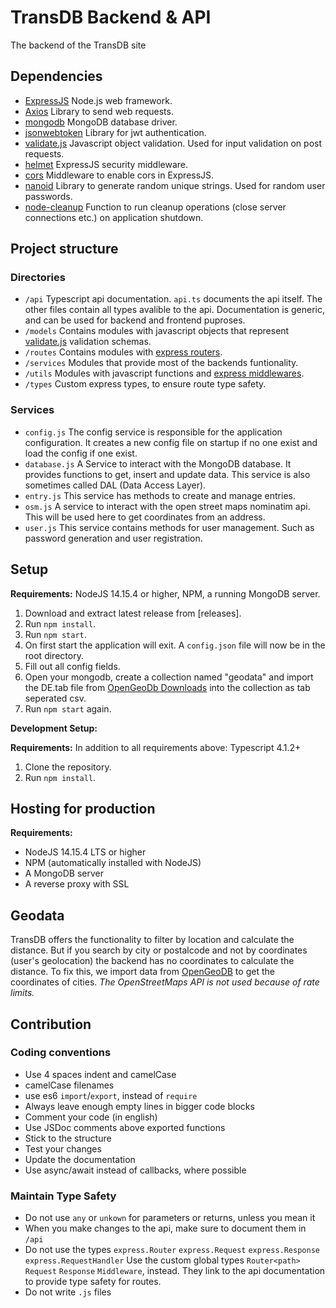 # TransDB Backend & API

The backend of the TransDB site

## Dependencies

- [ExpressJS](https://expressjs.com/) Node.js web framework.
- [Axios](https://www.npmjs.com/package/axios) Library to send web requests.
- [mongodb](https://mongodb.github.io/node-mongodb-native/) MongoDB database driver.
- [jsonwebtoken](https://www.npmjs.com/package/jsonwebtoken) Library for jwt authentication.
- [validate.js](https://validatejs.org/) Javascript object validation. Used for input validation on post requests.
- [helmet](https://www.npmjs.com/package/helmet) ExpressJS security middleware.
- [cors](https://www.npmjs.com/package/cors) Middleware to enable cors in ExpressJS.
- [nanoid](https://www.npmjs.com/package/nanoid) Library to generate random unique strings. Used for random user passwords.
- [node-cleanup](https://www.npmjs.com/package/node-cleanup) Function to run cleanup operations (close server connections etc.) on application shutdown.

## Project structure

### Directories

- `/api` Typescript api documentation. `api.ts` documents the api itself. The other files contain all types avalible to the api. Documentation is generic, and can be used for backend and frontend puproses.
- `/models` Contains modules with javascript objects that represent [validate.js](https://validatejs.org/) validation schemas.
- `/routes` Contains modules with [express routers](https://expressjs.com/en/4x/api.html#router).
- `/services` Modules that provide most of the backends funtionality.
- `/utils` Modules with javascript functions and [express middlewares](https://expressjs.com/en/guide/writing-middleware.html).
- `/types` Custom express types, to ensure route type safety.

### Services

- `config.js` The config service is responsible for the application configuration.
It creates a new config file on startup if no one exist and load the config if one exist.
- `database.js` A Service to interact with the MongoDB database.
It provides functions to get, insert and update data. This service is also sometimes called DAL (Data Access Layer).
- `entry.js` This service has methods to create and manage entries.
- `osm.js` A service to interact with the open street maps nominatim api. This will be used here to get coordinates from an address.
- `user.js` This service contains methods for user management. Such as password generation and user registration.

## Setup

**Requirements:** NodeJS 14.15.4 or higher, NPM, a running MongoDB server.

1. Download and extract latest release from [releases].
2. Run `npm install`.
3. Run `npm start`.
4. On first start the application will exit. A `config.json` file will now be in the root directory.
5. Fill out all config fields.
6. Open your mongodb, create a collection named "geodata" and import the DE.tab file from [OpenGeoDb Downloads](http://www.fa-technik.adfc.de/code/opengeodb/) into the collection as tab seperated csv.
7. Run `npm start` again.

**Development Setup:**

**Requirements:**  In addition to all requirements above: Typescript 4.1.2+

1. Clone the repository.
2. Run `npm install`.

## Hosting for production

**Requirements:**

- NodeJS 14.15.4 LTS or higher
- NPM (automatically installed with NodeJS)
- A MongoDB server
- A reverse proxy with SSL

## Geodata

TransDB offers the functionality to filter by location and calculate the distance.
But if you search by city or postalcode and not by coordinates (user's geolocation) the backend has no coordinates to calculate the distance.
To fix this, we import data from [OpenGeoDB](http://opengeodb.giswiki.org/wiki/OpenGeoDB) to get the coordinates of cities.
*The OpenStreetMaps API is not used because of rate limits.*

## Contribution

### Coding conventions

- Use 4 spaces indent and camelCase
- camelCase filenames
- use es6 `import`/`export`, instead of `require`
- Always leave enough empty lines in bigger code blocks
- Comment your code (in english)
- Use JSDoc comments above exported functions
- Stick to the structure
- Test your changes
- Update the documentation
- Use async/await instead of callbacks, where possible

### Maintain Type Safety

- Do not use `any` or `unkown` for parameters or returns, unless you mean it
- When you make changes to the api, make sure to document them in `/api`
- Do not use the types `express.Router` `express.Request` `express.Response` `express.RequestHandler`
    Use the custom global types `Router<path>` `Request` `Response` `Middleware`, instead. They link to the api documentation to provide type safety for routes.
- Do not write `.js` files
